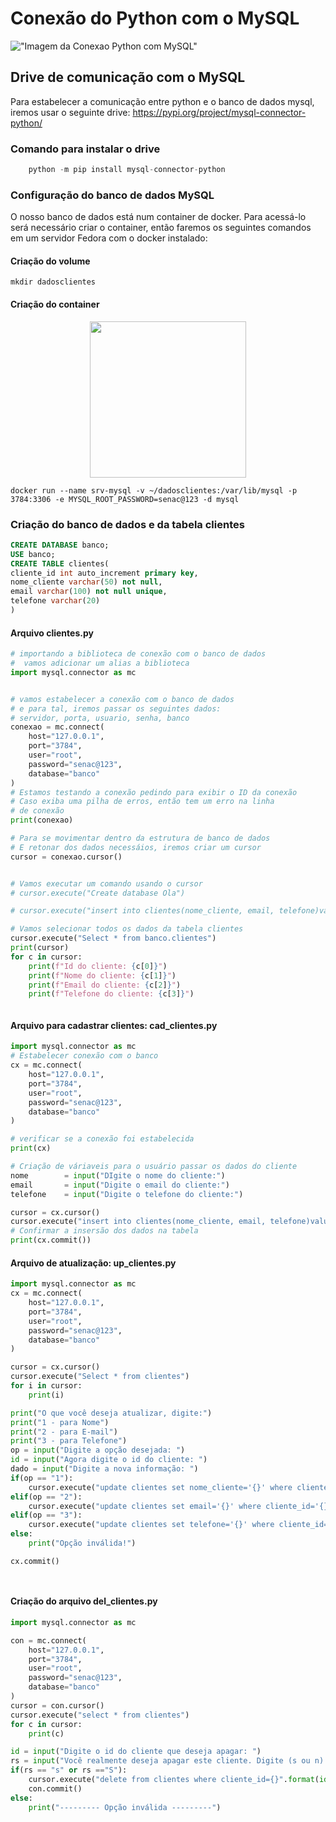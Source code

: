 # Conexão do Python com o MySQL

!["Imagem da Conexao Python com MySQL"](https://www.learntek.org/blog/wp-content/uploads/2019/06/Mysql-python.png)

## Drive de comunicação com o MySQL
Para estabelecer a comunicação entre python e o banco de dados mysql, iremos usar o seguinte drive:
<a href="https://pypi.org/project/mysql-connector-python/"> https://pypi.org/project/mysql-connector-python/ </a>

### Comando para instalar o drive
```python
    python -m pip install mysql-connector-python
```
### Configuração do banco de dados MySQL
O nosso banco de dados está num container de docker. Para acessá-lo será necessário criar o container, então faremos os seguintes comandos em um servidor Fedora com o docker instalado:

#### Criação do volume
```shell
mkdir dadosclientes
```


#### Criação do container
<center>
<img src="https://cdn.iconscout.com/icon/free/png-512/free-docker-3521391-2944835.png?f=webp&w=256" height="250" width="250">
</center>

```shell
docker run --name srv-mysql -v ~/dadosclientes:/var/lib/mysql -p 3784:3306 -e MYSQL_ROOT_PASSWORD=senac@123 -d mysql
```

### Criação do banco de dados  e da tabela clientes

```sql
CREATE DATABASE banco;
USE banco;
CREATE TABLE clientes(
cliente_id int auto_increment primary key,
nome_cliente varchar(50) not null,
email varchar(100) not null unique,
telefone varchar(20)
)
```

#### Arquivo clientes.py

```python
# importando a biblioteca de conexão com o banco de dados
#  vamos adicionar um alias a biblioteca
import mysql.connector as mc


# vamos estabelecer a conexão com o banco de dados
# e para tal, iremos passar os seguintes dados:
# servidor, porta, usuario, senha, banco
conexao = mc.connect(
    host="127.0.0.1",
    port="3784",
    user="root",
    password="senac@123",
    database="banco"
)
# Estamos testando a conexão pedindo para exibir o ID da conexão
# Caso exiba uma pilha de erros, então tem um erro na linha
# de conexão
print(conexao)

# Para se movimentar dentro da estrutura de banco de dados
# E retonar dos dados necessáios, iremos criar um cursor
cursor = conexao.cursor()


# Vamos executar um comando usando o cursor
# cursor.execute("Create database Ola")

# cursor.execute("insert into clientes(nome_cliente, email, telefone)values('Ana','Anacarol@gmail.com','(11) 96532-6548')")

# Vamos selecionar todos os dados da tabela clientes
cursor.execute("Select * from banco.clientes")
print(cursor)
for c in cursor:
    print(f"Id do cliente: {c[0]}")
    print(f"Nome do cliente: {c[1]}")
    print(f"Email do cliente: {c[2]}")
    print(f"Telefone do cliente: {c[3]}")



```

#### Arquivo para cadastrar clientes: cad_clientes.py

```python
import mysql.connector as mc
# Estabelecer conexão com o banco
cx = mc.connect(
    host="127.0.0.1",
    port="3784",
    user="root",
    password="senac@123",
    database="banco"
)

# verificar se a conexão foi estabelecida
print(cx)

# Criação de váriaveis para o usuário passar os dados do cliente
nome        = input("DIgite o nome do cliente:")
email       = input("Digite o email do cliente:")
telefone    = input("Digite o telefone do cliente:")

cursor = cx.cursor()
cursor.execute("insert into clientes(nome_cliente, email, telefone)values('"+nome+"','"+email+"','"+telefone+"')")
# Confirmar a insersão dos dados na tabela
print(cx.commit())


```

#### Arquivo de atualização: up_clientes.py

```python
import mysql.connector as mc
cx = mc.connect(
    host="127.0.0.1",
    port="3784",
    user="root",
    password="senac@123",
    database="banco"
)

cursor = cx.cursor()
cursor.execute("Select * from clientes")
for i in cursor:
    print(i)

print("O que você deseja atualizar, digite:")
print("1 - para Nome")
print("2 - para E-mail")
print("3 - para Telefone")
op = input("Digite a opção desejada: ")
id = input("Agora digite o id do cliente: ")
dado = input("Digite a nova informação: ")
if(op == "1"):
    cursor.execute("update clientes set nome_cliente='{}' where cliente_id='{}'".format(dado, id))
elif(op == "2"):
    cursor.execute("update clientes set email='{}' where cliente_id='{}'".format(dado, id))
elif(op == "3"):
    cursor.execute("update clientes set telefone='{}' where cliente_id='{}'".format(dado, id))
else:
    print("Opção inválida!")

cx.commit()




```


#### Criação do arquivo del_clientes.py

```python
import mysql.connector as mc

con = mc.connect(
    host="127.0.0.1",
    port="3784",
    user="root",
    password="senac@123",
    database="banco"
)
cursor = con.cursor()
cursor.execute("select * from clientes")
for c in cursor:
    print(c)

id = input("Digite o id do cliente que deseja apagar: ")
rs = input("Você realmente deseja apagar este cliente. Digite (s ou n):")
if(rs == "s" or rs =="S"):
    cursor.execute("delete from clientes where cliente_id={}".format(id))
    con.commit()
else:
    print("--------- Opção inválida ---------")



```